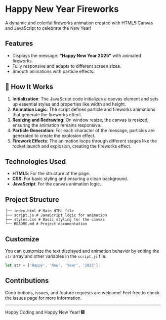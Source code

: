 # Happy New Year Fireworks 

A dynamic and colorful fireworks animation created with HTML5 Canvas and JavaScript to celebrate the New Year!

## Features
- Displays the message: **"Happy New Year 2025"** with animated fireworks.
- Fully responsive and adapts to different screen sizes.
- Smooth animations with particle effects.


## 🚀 How It Works
1. **Initialization**: The JavaScript code initializes a canvas element and sets up essential styles and properties like width and height.
2. **Animation Logic**: The script defines particle and fireworks animations that generate the fireworks effect.
3. **Resizing and Redrawing**: On window resize, the canvas is resized, ensuring the animation remains responsive.
4. **Particle Generation**: For each character of the message, particles are generated to create the explosion effect.
5. **Firework Effects**: The animation loops through different stages like the rocket launch and explosion, creating the fireworks effect.


## Technologies Used
- **HTML5**: For the structure of the page.
- **CSS**: For basic styling and ensuring a clean background.
- **JavaScript**: For the canvas animation logic.


## Project Structure
```
├── index.html # Main HTML file 
├── script.js # JavaScript logic for animation 
├── styles.css # Basic styling for the canvas 
└── README.md # Project documentation
```


## Customize
You can customize the text displayed and animation behavior by editing the `str` array and other variables in the `script.js` file:
```javascript
let str = ['Happy', 'New', 'Year', '2025'];
```

## Contributions
Contributions, issues, and feature requests are welcome! Feel free to check the issues page for more information.

---
Happy Coding and Happy New Year! 🎆
